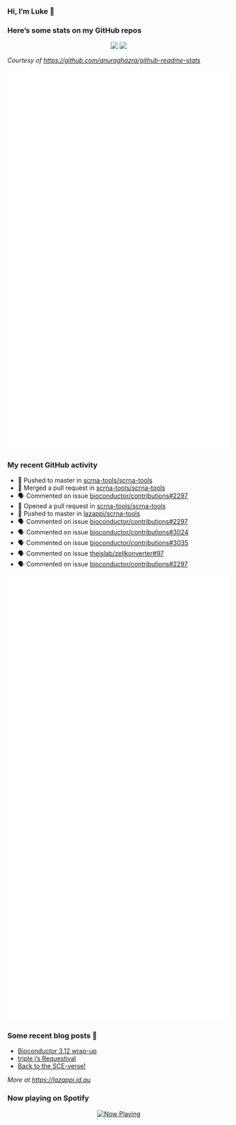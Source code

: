 
<!-- README.md is generated from README.Rmd. Please edit that file -->

### Hi, I’m Luke 👋

<!--
**lazappi/lazappi** is a ✨ _special_ ✨ repository because its `README.md` (this file) appears on your GitHub profile.

Here are some ideas to get you started:

- 🔭 I’m currently working on ...
- 🌱 I’m currently learning ...
- 👯 I’m looking to collaborate on ...
- 🤔 I’m looking for help with ...
- 💬 Ask me about ...
- 📫 How to reach me: ...
- 😄 Pronouns: ...
- ⚡ Fun fact: ...
-->

### Here’s some stats on my GitHub repos

<p align="center">
<img src="https://github-readme-stats.vercel.app/api?username=lazappi&count_private=true&show_icons=true&theme=buefy&hide_title=True">
<img src="https://github-readme-stats.vercel.app/api/top-langs/?username=lazappi&hide=html&theme=buefy&layout=compact">
</p>

*Courtesy of <https://github.com/anuraghazra/github-readme-stats>*

<p align="center" style="width:100%;">
<img src="https://github.com/lazappi/lazappi/raw/main/github-intro.svg">
</p>

### My recent GitHub activity

- 📨 Pushed to master in
  [scrna-tools/scrna-tools](https://github.com/scrna-tools/scrna-tools)
- 🎉 Merged a pull request in
  [scrna-tools/scrna-tools](https://github.com/scrna-tools/scrna-tools)
- 🗣 Commented on issue
  [bioconductor/contributions#2297](https://github.com/bioconductor/contributions#2297)
- 🤔 Opened a pull request in
  [scrna-tools/scrna-tools](https://github.com/scrna-tools/scrna-tools)
- 📨 Pushed to master in
  [lazappi/scrna-tools](https://github.com/lazappi/scrna-tools)
- 🗣 Commented on issue
  [bioconductor/contributions#2297](https://github.com/bioconductor/contributions#2297)
- 🗣 Commented on issue
  [bioconductor/contributions#3024](https://github.com/bioconductor/contributions#3024)
- 🗣 Commented on issue
  [bioconductor/contributions#3035](https://github.com/bioconductor/contributions#3035)
- 🗣 Commented on issue
  [theislab/zellkonverter#97](https://github.com/theislab/zellkonverter#97)
- 🗣 Commented on issue
  [bioconductor/contributions#2297](https://github.com/bioconductor/contributions#2297)

<p align="center" style="width:100%;">
<img src="https://github.com/lazappi/lazappi/raw/main/github-status.svg">
</p>

### Some recent blog posts 📝

- [Bioconductor 3.12
  wrap-up](https://lazappi.id.au/posts/2020-10-30-bioconductor-3-12-wrap-up/index.html)
- [triple j’s
  Requestival](https://lazappi.id.au/posts/2020-07-11-requestival/index.html)
- [Back to the
  SCE-verse!](https://lazappi.id.au/posts/2020-05-12-back-to-the-sce-verse/index.html)

*More at <https://lazappi.id.au>*

<!-- ### My latest tweet 👇 and retweet 👉 -->

### Now playing on Spotify

<p align="center">
<a href="https://now-playing-profile.lazappi.vercel.app/now-playing?open">
<img src="https://now-playing-profile.lazappi.vercel.app/now-playing" width="256" height="64" alt="Now Playing">
</a>
</p>
